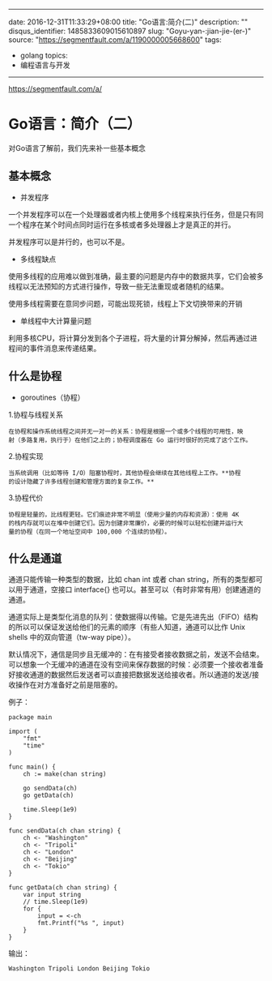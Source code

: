 
---
date: 2016-12-31T11:33:29+08:00
title: "Go语言:简介(二)"
description: ""
disqus_identifier: 1485833609015610897
slug: "Goyu-yan-:jian-jie-(er-)"
source: "https://segmentfault.com/a/1190000005668600"
tags: 
- golang 
topics:
- 编程语言与开发
---

https://segmentfault.com/a/

Go语言：简介（二）
==================

对Go语言了解前，我们先来补一些基本概念

基本概念
--------

-   并发程序

一个并发程序可以在一个处理器或者内核上使用多个线程来执行任务，但是只有同一个程序在某个时间点同时运行在多核或者多处理器上才是真正的并行。

并发程序可以是并行的，也可以不是。

-   多线程缺点

使用多线程的应用难以做到准确，最主要的问题是内存中的数据共享，它们会被多线程以无法预知的方式进行操作，导致一些无法重现或者随机的结果。

使用多线程需要在意同步问题，可能出现死锁，线程上下文切换带来的开销

-   单线程中大计算量问题

利用多核CPU，将计算分发到各个子进程，将大量的计算分解掉，然后再通过进程间的事件消息来传递结果。

什么是协程
----------

-   goroutines（协程）

1.协程与线程关系

    在协程和操作系统线程之间并无一对一的关系：协程是根据一个或多个线程的可用性，映
    射（多路复用，执行于）在他们之上的；协程调度器在 Go 运行时很好的完成了这个工作。

2.协程实现

    当系统调用（比如等待 I/O）阻塞协程时，其他协程会继续在其他线程上工作。**协程     
    的设计隐藏了许多线程创建和管理方面的复杂工作。**

3.协程代价

    协程是轻量的，比线程更轻。它们痕迹非常不明显（使用少量的内存和资源）：使用 4K 
    的栈内存就可以在堆中创建它们。因为创建非常廉价，必要的时候可以轻松创建并运行大
    量的协程（在同一个地址空间中 100,000 个连续的协程）。

什么是通道
----------

通道只能传输一种类型的数据，比如 chan int 或者 chan
string，所有的类型都可以用于通道，空接口 interface{}
也可以。甚至可以（有时非常有用）创建通道的通道。

通道实际上是类型化消息的队列：使数据得以传输。它是先进先出（FIFO）结构的所以可以保证发送给他们的元素的顺序（有些人知道，通道可以比作
Unix shells 中的双向管道（tw-way pipe））。

默认情况下，通信是同步且无缓冲的：在有接受者接收数据之前，发送不会结束。可以想象一个无缓冲的通道在没有空间来保存数据的时候：必须要一个接收者准备好接收通道的数据然后发送者可以直接把数据发送给接收者。所以通道的发送/接收操作在对方准备好之前是阻塞的。

例子：

    package main

    import (
        "fmt"
        "time"
    )

    func main() {
        ch := make(chan string)

        go sendData(ch)
        go getData(ch)  

        time.Sleep(1e9)
    }

    func sendData(ch chan string) {
        ch <- "Washington"
        ch <- "Tripoli"
        ch <- "London"
        ch <- "Beijing"
        ch <- "Tokio"
    }

    func getData(ch chan string) {
        var input string
        // time.Sleep(1e9)
        for {
            input = <-ch
            fmt.Printf("%s ", input)
        }
    }

输出：

    Washington Tripoli London Beijing Tokio

